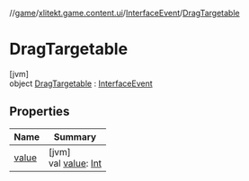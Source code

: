 //[game](../../../../index.md)/[xlitekt.game.content.ui](../../index.md)/[InterfaceEvent](../index.md)/[DragTargetable](index.md)

# DragTargetable

[jvm]\
object [DragTargetable](index.md) : [InterfaceEvent](../index.md)

## Properties

| Name | Summary |
|---|---|
| [value](../value.md) | [jvm]<br>val [value](../value.md): [Int](https://kotlinlang.org/api/latest/jvm/stdlib/kotlin/-int/index.html) |
